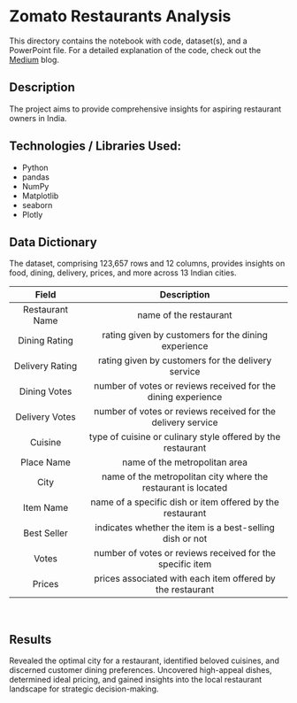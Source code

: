 # Zomato Restaurants Analysis

This directory contains the notebook with code, dataset(s), and a PowerPoint file. For a detailed explanation of the code, check out the [Medium](https://medium.com/@vijay_sundaram/exploratory-data-analysis-of-zomato-data-in-python-unveiling-insights-for-restaurant-success-0db332f95bab) blog.

## Description
The project aims to provide comprehensive insights for aspiring restaurant owners in India.

## Technologies / Libraries Used:
- Python
- pandas
- NumPy
- Matplotlib
- seaborn
- Plotly

## Data Dictionary
The dataset, comprising 123,657 rows and 12 columns, provides insights on food, dining, delivery, prices, and more across 13 Indian cities.

| Field           | Description                                                   |
| :-------------: | :-----------------------------------------------------------: |
| Restaurant Name | name of the restaurant                                        |
| Dining Rating   | rating given by customers for the dining experience           |
| Delivery Rating | rating given by customers for the delivery service            |
| Dining Votes    | number of votes or reviews received for the dining experience |
| Delivery Votes  | number of votes or reviews received for the delivery service  |
| Cuisine         | type of cuisine or culinary style offered by the restaurant   |
| Place Name      | name of the metropolitan area                                 |
| City            | name of the metropolitan city where the restaurant is located |
| Item Name       | name of a specific dish or item offered by the restaurant     |
| Best Seller     | indicates whether the item is a best-selling dish or not      |
| Votes           | number of votes or reviews received for the specific item     |
| Prices          | prices associated with each item offered by the restaurant    |

<br>

## Results
Revealed the optimal city for a restaurant, identified beloved cuisines, and discerned customer dining preferences. Uncovered high-appeal dishes, determined ideal pricing, and gained insights into the local restaurant landscape for strategic decision-making.

